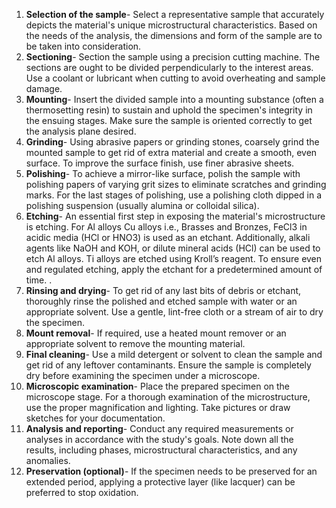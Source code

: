 1.	<b>Selection of the sample</b>- Select a representative sample that accurately depicts the material's unique microstructural characteristics. Based on the needs of the analysis, the dimensions and form of the sample are to be taken into consideration.<br>
2.	<b>Sectioning</b>- Section the sample using a precision cutting machine. The sections are ought to be divided perpendicularly to the interest areas. Use a coolant or lubricant when cutting to avoid overheating and sample damage.<br>
3.	<b>Mounting</b>- Insert the divided sample into a mounting substance (often a thermosetting resin) to sustain and uphold the specimen's integrity in the ensuing stages. Make sure the sample is oriented correctly to get the analysis plane desired.<br>
4.	<b>Grinding</b>- Using abrasive papers or grinding stones, coarsely grind the mounted sample to get rid of extra material and create a smooth, even surface. To improve the surface finish, use finer abrasive sheets.<br>
5.	<b>Polishing</b>- To achieve a mirror-like surface, polish the sample with polishing papers of varying grit sizes to eliminate scratches and grinding marks. For the last stages of polishing, use a polishing cloth dipped in a polishing suspension (usually alumina or colloidal silica).<br>
6.	<b>Etching</b>- An essential first step in exposing the material's microstructure is etching. For Al alloys Cu alloys i.e., Brasses and Bronzes, FeCl3 in acidic media (HCl or HNO3) is used as an etchant. Additionally, alkali agents like NaOH and KOH, or dilute mineral acids (HCl) can be used to etch Al alloys. Ti alloys are etched using Kroll’s reagent. To ensure even and regulated etching, apply the etchant for a predetermined amount of time. .<br> 
7.	<b>Rinsing and drying</b>- To get rid of any last bits of debris or etchant, thoroughly rinse the polished and etched sample with water or an appropriate solvent. Use a gentle, lint-free cloth or a stream of air to dry the specimen.<br>
8.	<b>Mount removal</b>- If required, use a heated mount remover or an appropriate solvent to remove the mounting material.<br>
9.	<b>Final cleaning</b>- Use a mild detergent or solvent to clean the sample and get rid of any leftover contaminants. Ensure the sample is completely dry before examining the specimen under a microscope.<br>
10.	<b>Microscopic examination</b>- Place the prepared specimen on the microscope stage. For a thorough examination of the microstructure, use the proper magnification and lighting. Take pictures or draw sketches for your documentation.<br>
11.	<b>Analysis and reporting</b>- Conduct any required measurements or analyses in accordance with the study's goals. Note down all the results, including phases, microstructural characteristics, and any anomalies.<br>
12.	<b>Preservation (optional)</b>- If the specimen needs to be preserved for an extended period, applying a protective layer (like lacquer) can be preferred to stop oxidation.
